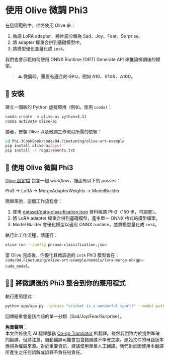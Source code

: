 <!--
CO_OP_TRANSLATOR_METADATA:
{
  "original_hash": "4164123a700fecd535d850f09506d72a",
  "translation_date": "2025-05-08T06:36:58+00:00",
  "source_file": "code/04.Finetuning/olive-ort-example/README.md",
  "language_code": "tw"
}
-->
# 使用 Olive 微調 Phi3

在這個範例中，你將使用 Olive 來：

1. 微調 LoRA adapter，將片語分類為 Sad、Joy、Fear、Surprise。
1. 將 adapter 權重合併到基礎模型中。
1. 將模型優化並量化成 `int4`。

我們也會示範如何使用 ONNX Runtime (ORT) Generate API 來推論微調後的模型。

> **⚠️ 微調時，需要有適合的 GPU，例如 A10、V100、A100。**

## 💾 安裝

建立一個新的 Python 虛擬環境（例如，使用 `conda`）：

```bash
conda create -n olive-ai python=3.11
conda activate olive-ai
```

接著，安裝 Olive 以及微調工作流程所需的依賴：

```bash
cd Phi-3CookBook/code/04.Finetuning/olive-ort-example
pip install olive-ai[gpu]
pip install -r requirements.txt
```

## 🧪 使用 Olive 微調 Phi3
[Olive 設定檔](../../../../../code/04.Finetuning/olive-ort-example/phrase-classification.json) 包含一個 *workflow*，裡面有以下的 *passes*：

Phi3 -> LoRA -> MergeAdapterWeights -> ModelBuilder

簡單來說，這個工作流程會：

1. 使用 [dataset/data-classification.json](../../../../../code/04.Finetuning/olive-ort-example/dataset/dataset-classification.json) 資料微調 Phi3（150 步，可調整）。
1. 將 LoRA adapter 權重合併到基礎模型，產生單一 ONNX 格式的模型檔案。
1. Model Builder 會優化模型以適用 ONNX runtime，並將模型量化成 `int4`。

執行此工作流程，請運行：

```bash
olive run --config phrase-classification.json
```

當 Olive 完成後，你優化且微調過的 `int4` Phi3 模型會在：`code/04.Finetuning/olive-ort-example/models/lora-merge-mb/gpu-cuda_model`。

## 🧑‍💻 將微調後的 Phi3 整合到你的應用程式

執行應用程式：

```bash
python app/app.py --phrase "cricket is a wonderful sport!" --model-path models/lora-merge-mb/gpu-cuda_model
```

回傳結果會是該片語的單一分類（Sad/Joy/Fear/Surprise）。

**免責聲明**：  
本文件係使用 AI 翻譯服務 [Co-op Translator](https://github.com/Azure/co-op-translator) 所翻譯。雖然我們致力於提供準確的翻譯，但請注意，自動翻譯可能會包含錯誤或不準確之處。原始文件的母語版本應視為權威來源。對於重要資訊，建議使用專業人工翻譯。我們對於因使用本翻譯所產生之任何誤解或誤釋不負任何責任。
